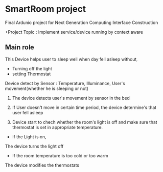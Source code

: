 # SmartRoom project

Final Ardunio project for Next Generation Computing Interface Construction 

+Project Topic : Implement service/device running by context aware


## Main role

This Device helps user to sleep well when day fell asleep without,
+ Turning off the light
+ setting Thermostat

Device detect by Sensor : Temperature, Illuminance, User's movement(whether he is sleeping  or not) 

1) The device detects user's movement by sensor in the bed

2) If User doesn't move in certain time period, the device determine's that user fell asleep

3) Device start to chech whether the room's light is off and make sure that thermostat is set in appropriate temperature.

+ If the Light is on,

The device turns the light off

+ If the room temperature is too cold or too warm

The device modifies the thermostats


